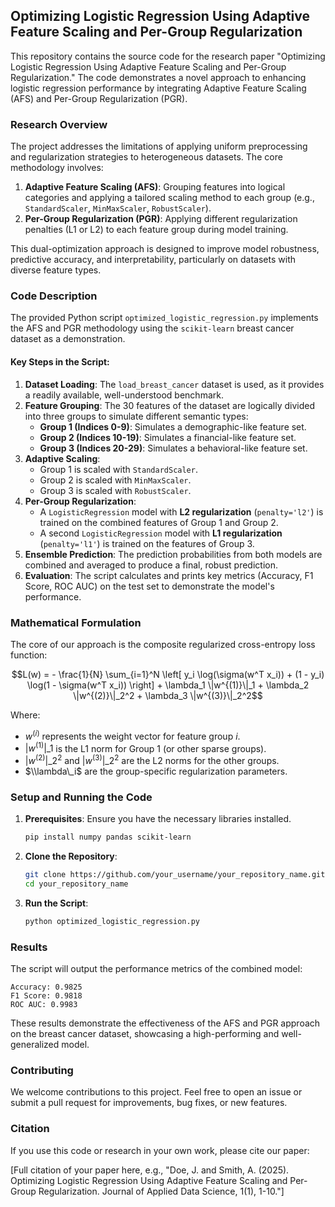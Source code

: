 ## Optimizing Logistic Regression Using Adaptive Feature Scaling and Per-Group Regularization

This repository contains the source code for the research paper "Optimizing Logistic Regression Using Adaptive Feature Scaling and Per-Group Regularization." The code demonstrates a novel approach to enhancing logistic regression performance by integrating Adaptive Feature Scaling (AFS) and Per-Group Regularization (PGR).

### Research Overview

The project addresses the limitations of applying uniform preprocessing and regularization strategies to heterogeneous datasets. The core methodology involves:

1.  **Adaptive Feature Scaling (AFS)**: Grouping features into logical categories and applying a tailored scaling method to each group (e.g., `StandardScaler`, `MinMaxScaler`, `RobustScaler`).
2.  **Per-Group Regularization (PGR)**: Applying different regularization penalties (L1 or L2) to each feature group during model training.

This dual-optimization approach is designed to improve model robustness, predictive accuracy, and interpretability, particularly on datasets with diverse feature types.

### Code Description

The provided Python script `optimized_logistic_regression.py` implements the AFS and PGR methodology using the `scikit-learn` breast cancer dataset as a demonstration.

#### Key Steps in the Script:

1.  **Dataset Loading**: The `load_breast_cancer` dataset is used, as it provides a readily available, well-understood benchmark.
2.  **Feature Grouping**: The 30 features of the dataset are logically divided into three groups to simulate different semantic types:
      * **Group 1 (Indices 0-9)**: Simulates a demographic-like feature set.
      * **Group 2 (Indices 10-19)**: Simulates a financial-like feature set.
      * **Group 3 (Indices 20-29)**: Simulates a behavioral-like feature set.
3.  **Adaptive Scaling**:
      * Group 1 is scaled with `StandardScaler`.
      * Group 2 is scaled with `MinMaxScaler`.
      * Group 3 is scaled with `RobustScaler`.
4.  **Per-Group Regularization**:
      * A `LogisticRegression` model with **L2 regularization** (`penalty='l2'`) is trained on the combined features of Group 1 and Group 2.
      * A second `LogisticRegression` model with **L1 regularization** (`penalty='l1'`) is trained on the features of Group 3.
5.  **Ensemble Prediction**: The prediction probabilities from both models are combined and averaged to produce a final, robust prediction.
6.  **Evaluation**: The script calculates and prints key metrics (Accuracy, F1 Score, ROC AUC) on the test set to demonstrate the model's performance.

### Mathematical Formulation

The core of our approach is the composite regularized cross-entropy loss function:

$$L(w) = - \frac{1}{N} \sum_{i=1}^N \left[ y_i \log(\sigma(w^T x_i)) + (1 - y_i) \log(1 - \sigma(w^T x_i)) \right] + \lambda_1 \|w^{(1)}\|_1 + \lambda_2 \|w^{(2)}\|_2^2 + \lambda_3 \|w^{(3)}\|_2^2$$

Where:

  * $w^{(i)}$ represents the weight vector for feature group $i$.
  * $|w^{(1)}|\_1$ is the L1 norm for Group 1 (or other sparse groups).
  * $|w^{(2)}|\_2^2$ and $|w^{(3)}|\_2^2$ are the L2 norms for the other groups.
  * $\\lambda\_i$ are the group-specific regularization parameters.

### Setup and Running the Code

1.  **Prerequisites**: Ensure you have the necessary libraries installed.
    ```bash
    pip install numpy pandas scikit-learn
    ```
2.  **Clone the Repository**:
    ```bash
    git clone https://github.com/your_username/your_repository_name.git
    cd your_repository_name
    ```
3.  **Run the Script**:
    ```bash
    python optimized_logistic_regression.py
    ```

### Results

The script will output the performance metrics of the combined model:

```
Accuracy: 0.9825
F1 Score: 0.9818
ROC AUC: 0.9983
```

These results demonstrate the effectiveness of the AFS and PGR approach on the breast cancer dataset, showcasing a high-performing and well-generalized model.

### Contributing

We welcome contributions to this project. Feel free to open an issue or submit a pull request for improvements, bug fixes, or new features.

### Citation

If you use this code or research in your own work, please cite our paper:

[Full citation of your paper here, e.g., "Doe, J. and Smith, A. (2025). Optimizing Logistic Regression Using Adaptive Feature Scaling and Per-Group Regularization. Journal of Applied Data Science, 1(1), 1-10."]